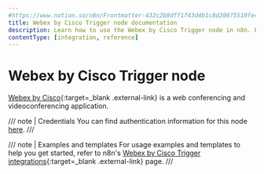 ```yaml
---
#https://www.notion.so/n8n/Frontmatter-432c2b8dff1f43d4b1c8d20075510fe4
title: Webex by Cisco Trigger node documentation
description: Learn how to use the Webex by Cisco Trigger node in n8n. Follow technical documentation to integrate Webex by Cisco Trigger node into your workflows.
contentType: [integration, reference]
---
```


# Webex by Cisco Trigger node

[Webex by Cisco](https://webex.com/){:target=_blank .external-link} is a web conferencing and videoconferencing application.

/// note | Credentials
You can find authentication information for this node [here](/integrations/builtin/credentials/ciscowebex.md).
///

///  note  | Examples and templates
For usage examples and templates to help you get started, refer to n8n's [Webex by Cisco Trigger integrations](https://n8n.io/integrations/webex-by-cisco-trigger/){:target=_blank .external-link} page.
///
